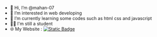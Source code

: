 - 👋 Hi, I’m @mahan-07
- 👀 I’m interested in web developing
- 🌱 I’m currently learning some codes such as html css and javascript
- 🧑🏻 I'm still a student
- 🌐 My Website : [![Static Badge](https://img.shields.io/badge/Pages-black?logo=GitHub%20Pages&label=GitHub&labelColor=gray)](https://mahan-07.github.io/myprojects/)
